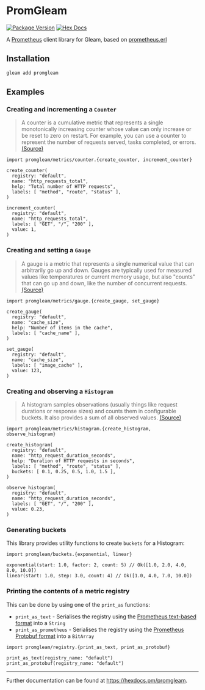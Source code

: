 # PromGleam

[![Package Version](https://img.shields.io/hexpm/v/promgleam)](https://hex.pm/packages/promgleam)
[![Hex Docs](https://img.shields.io/badge/hex-docs-ffaff3)](https://hexdocs.pm/promgleam/)

A [Prometheus](https://prometheus.io) client library for Gleam, based on [prometheus.erl](https://github.com/deadtrickster/prometheus.erl)

## Installation

```sh
gleam add promgleam
```

## Examples

### Creating and incrementing a `Counter`

> A counter is a cumulative metric that represents a single monotonically increasing counter whose value can only increase or be reset to zero on restart. For example, you can use a counter to represent the number of requests served, tasks completed, or errors.
[(Source)](https://prometheus.io/docs/concepts/metric_types/#counter)

```gleam
import promgleam/metrics/counter.{create_counter, increment_counter}

create_counter(
  registry: "default",
  name: "http_requests_total",
  help: "Total number of HTTP requests",
  labels: [ "method", "route", "status" ],
)

increment_counter(
  registry: "default",
  name: "http_requests_total",
  labels: [ "GET", "/", "200" ],
  value: 1,
)
```

### Creating and setting a `Gauge`

> A gauge is a metric that represents a single numerical value that can arbitrarily go up and down.
Gauges are typically used for measured values like temperatures or current memory usage, but also "counts" that can go up and down, like the number of concurrent requests.
[(Source)](https://prometheus.io/docs/concepts/metric_types/#gauge)

```gleam
import promgleam/metrics/gauge.{create_gauge, set_gauge}

create_gauge(
  registry: "default",
  name: "cache_size",
  help: "Number of items in the cache",
  labels: [ "cache_name" ],
)

set_gauge(
  registry: "default",
  name: "cache_size",
  labels: [ "image_cache" ],
  value: 123,
)
```

### Creating and observing a `Histogram`

> A histogram samples observations (usually things like request durations or response sizes) and counts them in configurable buckets. It also provides a sum of all observed values.
[(Source)](https://prometheus.io/docs/concepts/metric_types/#histogram)

```gleam
import promgleam/metrics/histogram.{create_histogram, observe_histogram}

create_histogram(
  registry: "default",
  name: "http_request_duration_seconds",
  help: "Duration of HTTP requests in seconds",
  labels: [ "method", "route", "status" ],
  buckets: [ 0.1, 0.25, 0.5, 1.0, 1.5 ],
)

observe_histogram(
  registry: "default",
  name: "http_request_duration_seconds",
  labels: [ "GET", "/", "200" ],
  value: 0.23,
)
```

### Generating buckets

This library provides utility functions to create `buckets` for a Histogram:

```gleam
import promgleam/buckets.{exponential, linear}

exponential(start: 1.0, factor: 2, count: 5) // Ok([1.0, 2.0, 4.0, 8.0, 10.0])
linear(start: 1.0, step: 3.0, count: 4) // Ok([1.0, 4.0, 7.0, 10.0])
```
### Printing the contents of a metric registry

This can be done by using one of the `print_as` functions:
- `print_as_text` - Serialises the registry using the [Prometheus text-based format](https://github.com/prometheus/docs/blob/main/content/docs/instrumenting/exposition_formats.md#text-format-example) into a `String`
- `print_as_prometheus` - Serialises the registry using the [Prometheus Protobuf format](https://github.com/prometheus/docs/blob/main/content/docs/instrumenting/exposition_formats.md#protobuf-format) into a `BitArray`

```gleam
import promgleam/registry.{print_as_text, print_as_protobuf}

print_as_text(registry_name: "default")
print_as_protobuf(registry_name: "default")
```

---
Further documentation can be found at <https://hexdocs.pm/promgleam>.
